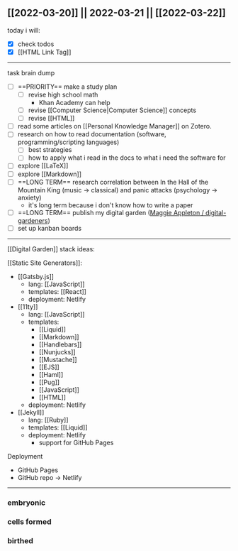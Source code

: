 [[2022-03-20]] || 2022-03-21 || [[2022-03-22]]
---
today i will:
- [x] check todos
- [x] [[HTML Link Tag]]
---
task brain dump
- [ ] ==PRIORITY== make a study plan
	- [ ] revise high school math
		- Khan Academy can help
	- [ ] revise [[Computer Science|Computer Science]] concepts
	- [ ] revise [[HTML]]
- [ ] read some articles on [[Personal Knowledge Manager]] on Zotero.
- [ ] research on how to read documentation (software, programming/scripting languages)
	- [ ] best strategies
	- [ ] how to apply what i read in the docs to what i need the software for
- [ ] explore [[LaTeX]]
- [ ] explore [[Markdown]]
- [ ] ==LONG TERM== research correlation between In the Hall of the Mountain King (music -> classical) and panic attacks (psychology -> anxiety)
	- it's long term because i don't know how to write a paper
- [ ] ==LONG TERM== publish my digital garden ([Maggie Appleton / digital-gardeners](https://github.com/MaggieAppleton/digital-gardeners))
- [ ] set up kanban boards
---
[[Digital Garden]] stack ideas:

[[Static Site Generators]]:
- [[Gatsby.js]]
	- lang: [[JavaScript]]
	- templates: [[React]]
	- deployment: Netlify
- [[11ty]]
	- lang: [[JavaScript]]
	- templates:
		- [[Liquid]]
		- [[Markdown]]
		- [[Handlebars]]
		- [[Nunjucks]]
		- [[Mustache]]
		- [[EJS]]
		- [[Haml]]
		- [[Pug]]
		- [[JavaScript]]
		- [[HTML]]
	- deployment: Netlify
- [[Jekyll]]
	- lang: [[Ruby]]
	- templates: [[Liquid]]
	- deployment: Netlify
		- support for GitHub Pages

Deployment
- GitHub Pages
- GitHub repo -> Netlify

---

### embryonic

### cells formed

### birthed